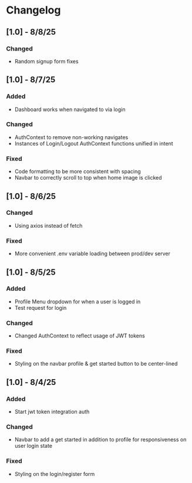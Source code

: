 # Changelog

## [1.0] - 8/8/25

### Changed
- Random signup form fixes

## [1.0] - 8/7/25

### Added
- Dashboard works when navigated to via login

### Changed
- AuthContext to remove non-working navigates
- Instances of Login/Logout AuthContext functions unified in intent

### Fixed
- Code formatting to be more consistent with spacing
- Navbar to correctly scroll to top when home image is clicked

## [1.0] - 8/6/25

### Changed
- Using axios instead of fetch

### Fixed
- More convenient .env variable loading between prod/dev server

## [1.0] - 8/5/25

### Added
- Profile Menu dropdown for when a user is logged in
- Test request for login

### Changed
- Changed AuthContext to reflect usage of JWT tokens

### Fixed
- Styling on the navbar profile & get started button to be center-lined

## [1.0] - 8/4/25

### Added
- Start jwt token integration auth

### Changed
- Navbar to add a get started in addition to profile for responsiveness on user login state

### Fixed
- Styling on the login/register form